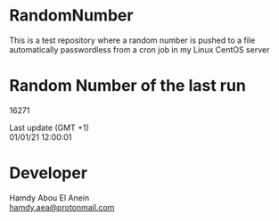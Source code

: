 # RandomNumber    
This is a test repository where a random number is pushed to a file automatically passwordless from a cron job in my Linux CentOS server    
# Random Number of the last run   
16271
      
Last update (GMT +1)    
01/01/21 12:00:01
# Developer    
Hamdy Abou El Anein   
hamdy.aea@protonmail.com
